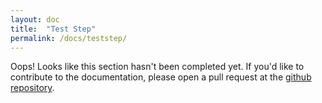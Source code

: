 ```yaml
---
layout: doc
title:  "Test Step"
permalink: /docs/teststep/
---
```


Oops! Looks like this section hasn't been completed yet.  If you'd like to contribute to the documentation, please open a pull request at the [github repository](https://github.com/njenan/turbulence/pulls).

